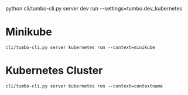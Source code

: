 python cli/tumbo-cli.py  server dev run --settings=tumbo.dev_kubernetes

# Minikube
    cli/tumbo-cli.py server kubernetes run --context=minikube

# Kubernetes Cluster 
    cli/tumbo-cli.py server kubernetes run --context=contextname